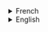 <details>
<summary>French</summary>
Marre d'ouvrir 50 onglets à partir d'une page wikipedia ?
Situation classique : Vous trouvez une page immense et passionante, et vous vous mettez à ouvrir chaque liens dans un nouvel onglet.

Vous pouvez faire une offrande à Chrome en espérant qu'il ne mange pas toute votre RAM.
Ou bien vous passez une dizaine d'années à sauter de lien en liens pour absolument tout lire.

Arrêtez tout de suite. Votre page est equipée du plugin LaterPlease.

Avec LaterPlease, vous pouvez visualiser un lien en passant la souris dessus. Sans quitter la page, sans aucun clic.
Si la page vous intêresse, vous cliquer sur Later!, et la page est mise dans votre liste de lecture.

La liste de lecture vous suis partout sur le site et garde en memoire les sites que vous lui donnez. Pour toujours.

Comme ça vous avez une liste claire des pages que vous devez lire, et ce sans massacrer votre navigateur.

Le plugin ne requiert aucune dependance, ni JQuery, ni CSS additionnel, ni modification de la page.
Vous liez le plugin sur votre page, ou dans vos scripts existants, et LaterPlease se charge de tout.

Et comme LaterPlease est aussi hebergé, même pas besoin de le télécharger.

Mise en Place
Collez <script src="laterplease.js"></script> sur la page.
Lavisualisation s'active pour chaque balise <a>.
Indiquez à LaterPlease d'ignorer un lien en lui donnant la classe "ignorePlease".

Références CSS
------
LaterPlease a déjà un style appliqué par défaut pour le rendre présentable, mais si vous voulez l'adopter vous pouvez l'habiller plus proprement.

⋅⋅* La carte qui apparait au survol : `#visuLater`
	⋅⋅⋅*le cadre de visualisation : `#bookmarkLater`
	⋅⋅*le bouton "Later!" : `#bookmarkLater`
	...*la petite étiquette "Enregistré !" : `#bookmarkLater span`
La liste de liens : `#listeLater`
un lien : `#listeLater a`
un bouton pour supprimer le lien : `.supprLater`
Un lien impossible à visualiser : `.ignorePlease`
</details>
<details>
<summary>English</summary>
bla bla bla
</details>